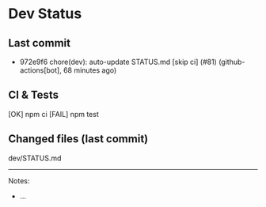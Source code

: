 # Dev Status

## Last commit
- 972e9f6 chore(dev): auto-update STATUS.md [skip ci] (#81) (github-actions[bot], 68 minutes ago)
## CI & Tests
[OK] npm ci
[FAIL] npm test

## Changed files (last commit)
dev/STATUS.md

---
Notes:
- ...
